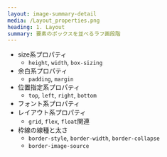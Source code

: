 ```yaml
---
layout: image-summary-detail
media: /Layout_properties.png
heading: 1. Layout
summary: 要素のボックスを並べるラフ画段階
---
```


- size系プロパティ 
  - `height`, `width`, `box-sizing`
- 余白系プロパティ 
  - `padding`, `margin`
- 位置指定系プロパティ 
  - `top`, `left`, `right`, `bottom`
- フォント系プロパティ
- レイアウト系プロパティ 
  - `grid`, `flex`, `float`関連
- 枠線の線種と太さ
  - `border-style`, `border-width`, `border-collapse`
  - `border-image-source`

<!--
Layout段階で適用されるプロパティは、いずれも値を変更すれば周囲の要素の位置や大きさにも影響が及ぶものです。

ここで登場したプロパティをアニメーションさせると、ドミノ倒しのように周辺のパーツが壊れてしまい、広範囲にわたって下書きからすべてやり直すことになります。
-->